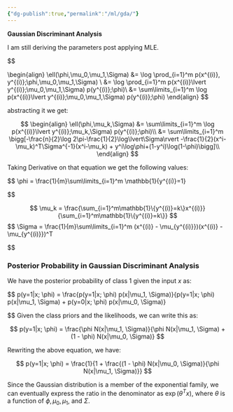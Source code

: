```yaml
---
{"dg-publish":true,"permalink":"/ml/gda/"}
---
```


**Gaussian Discriminant Analysis**


I am still deriving the parameters post applying MLE.


$$

\begin{align}
\ell(\phi,\mu_0,\mu_1,\Sigma) &= \log \prod_{i=1}^m p(x^{(i)}, y^{(i)};\phi,\mu_0,\mu_1,\Sigma) \\
&= \log \prod_{i=1}^m p(x^{(i)}\lvert y^{(i)};\mu_0,\mu_1,\Sigma) p(y^{(i)};\phi)\\
&= \sum\limits_{i=1}^m \log p(x^{(i)}\lvert y^{(i)};\mu_0,\mu_1,\Sigma) p(y^{(i)};\phi)
\end{align}
$$

abstracting it we get:


$$
\begin{align}
\ell(\phi,\mu_k,\Sigma) &= \sum\limits_{i=1}^m \log p(x^{(i)}\lvert y^{(i)};\mu_k,\Sigma) p(y^{(i)};\phi)\\
&= \sum\limits_{i=1}^m \bigg[-\frac{n}{2}\log 2\pi-\frac{1}{2}\log\lvert\Sigma\rvert -\frac{1}{2}(x^i-\mu_k)^T\Sigma^{-1}(x^i-\mu_k) + y^i\log\phi+(1-y^i)\log(1-\phi)\bigg]\\
\end{align}
$$


Taking Derivative on that equation we get the following values:


$$
\phi = \frac{1}{m}\sum\limits_{i=1}^m \mathbb{1}\{y^{(i)}=1\}

$$

$$
\mu_k = \frac{\sum_{i=1}^m\mathbb{1}\{y^{(i)}=k\}x^{(i)}}{\sum_{i=1}^m\mathbb{1}\{y^{(i)}=k\}}
$$
$$
\Sigma = \frac{1}{m}\sum\limits_{i=1}^m (x^{(i)} - \mu_{y^{(i)}})(x^{(i)} - \mu_{y^{(i)}})^T

$$



### Posterior Probability in Gaussian Discriminant Analysis

We have the posterior probability of class 1 given the input $x$ as:

$$
p(y=1|x; \phi) = \frac{p(y=1|x; \phi) p(x|\mu_1, \Sigma)}{p(y=1|x; \phi) p(x|\mu_1, \Sigma) + p(y=0|x; \phi) p(x|\mu_0, \Sigma)}

$$
Given the class priors and the likelihoods, we can write this as:

$$
p(y=1|x; \phi) = \frac{\phi N(x|\mu_1, \Sigma)}{\phi N(x|\mu_1, \Sigma) + (1 - \phi) N(x|\mu_0, \Sigma)}
$$

Rewriting the above equation, we have:

$$
p(y=1|x; \phi) = \frac{1}{1 + \frac{(1 - \phi) N(x|\mu_0, \Sigma)}{\phi N(x|\mu_1, \Sigma)}}
$$

Since the Gaussian distribution is a member of the exponential family, we can eventually express the ratio in the denominator as $\exp(\theta^T x)$, where $\theta$ is a function of $\phi, \mu_0, \mu_1,$ and $\Sigma$.
